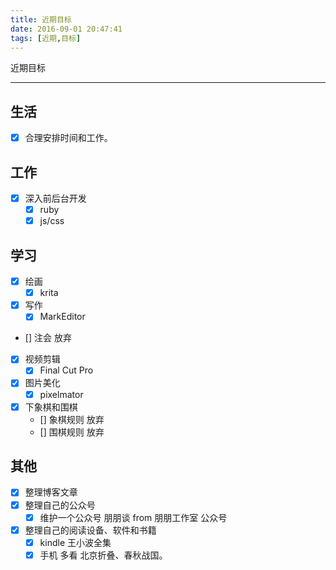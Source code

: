 ```yaml
---
title: 近期目标
date: 2016-09-01 20:47:41
tags: [近期,目标]
---
```


近期目标
<!--more-->
- - - - -
## 生活 
- [x] 合理安排时间和工作。
## 工作
- [x] 深入前后台开发
    - [x] ruby
    - [x] js/css
## 学习
- [x] 绘画
    - [x] krita
- [x] 写作
    - [x] MarkEditor
- [] 注会 放弃
- [x] 视频剪辑
    - [x] Final Cut Pro
- [x] 图片美化
    - [x] pixelmator
- [x] 下象棋和围棋
    - [] 象棋规则 放弃
    - [] 围棋规则 放弃
## 其他
- [x] 整理博客文章
- [x] 整理自己的公众号
    - [x] 维护一个公众号 朋朋谈  from 朋朋工作室 公众号
- [x] 整理自己的阅读设备、软件和书籍
    - [x] kindle 王小波全集
    - [x] 手机 多看 北京折叠、春秋战国。
